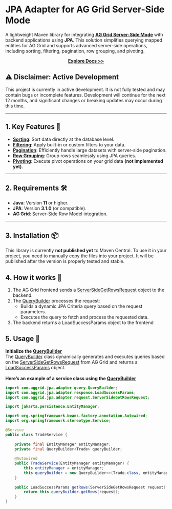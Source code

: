 # **JPA Adapter for AG Grid Server-Side Mode**

A lightweight Maven library for integrating **[AG Grid Server-Side Mode](https://ag-grid.com/angular-data-grid/server-side-model/)** with backend applications using **JPA**. This solution simplifies querying mapped entities for AG Grid and supports advanced server-side operations, including sorting, filtering, pagination, row grouping, and pivoting.

<p align="center">
   <a href="https://smolcan.github.io/ag-grid-jpa-adapter/"><strong>Explore Docs >></strong></a>
</p>

## **⚠️ Disclaimer: Active Development**
This project is currently in active development.
It is not fully tested and may contain bugs or incomplete features.
Development will continue for the next 12 months, and significant changes or breaking updates may occur during this time.

---

## **1. Key Features** 🚀

- **[Sorting](https://ag-grid.com/angular-data-grid/server-side-model-sorting/)**: Sort data directly at the database level.
- **[Filtering](https://ag-grid.com/angular-data-grid/server-side-model-filtering/)**: Apply built-in or custom filters to your data.
- **[Pagination](https://ag-grid.com/angular-data-grid/server-side-model-pagination/)**: Efficiently handle large datasets with server-side pagination.
- **[Row Grouping](https://ag-grid.com/angular-data-grid/server-side-model-grouping/)**: Group rows seamlessly using JPA queries.
- **[Pivoting](https://ag-grid.com/angular-data-grid/server-side-model-pivoting/)**: Execute pivot operations on your grid data <b>(not implemented yet)</b>.

---

## **2. Requirements** 🛠️

- **Java**: Version **11** or higher.
- **JPA**: Version **3.1.0** (or compatible).
- **AG Grid**: Server-Side Row Model integration.

---

## **3. Installation** 📦
This library is currently **not published yet** to Maven Central. To use it in your project, you need to manually copy the files into your project.
It will be published after the version is properly tested and stable.


## **4. How it works** 📘
1. The AG Grid frontend sends a [ServerSideGetRowsRequest](https://github.com/smolcan/ag-grid-jpa-adapter/blob/main/src/main/java/com/aggrid/jpa/adapter/request/ServerSideGetRowsRequest.java) object to the backend.
2. The [QueryBuilder](https://github.com/smolcan/ag-grid-jpa-adapter/blob/main/src/main/java/com/aggrid/jpa/adapter/query/QueryBuilder.java) processes the request:
    - Builds a dynamic JPA Criteria query based on the request parameters.
    - Executes the query to fetch and process the requested data.
3. The backend returns a LoadSuccessParams object to the frontend

## **5. Usage** 📘
**Initialize the [QueryBuilder](https://github.com/smolcan/ag-grid-jpa-adapter/blob/main/src/main/java/com/aggrid/jpa/adapter/query/QueryBuilder.java)** <br/>
The [QueryBuilder](https://github.com/smolcan/ag-grid-jpa-adapter/blob/main/src/main/java/com/aggrid/jpa/adapter/query/QueryBuilder.java) class dynamically generates and executes queries based on the [ServerSideGetRowsRequest](https://github.com/smolcan/ag-grid-jpa-adapter/blob/main/src/main/java/com/aggrid/jpa/adapter/request/ServerSideGetRowsRequest.java) from AG Grid and returns a [LoadSuccessParams](https://github.com/smolcan/ag-grid-jpa-adapter/blob/main/src/main/java/com/aggrid/jpa/adapter/response/LoadSuccessParams.java) object. <br/><br/>
**Here’s an example of a service class using the [QueryBuilder](https://github.com/smolcan/ag-grid-jpa-adapter/blob/main/src/main/java/com/aggrid/jpa/adapter/query/QueryBuilder.java)**
```java
import com.aggrid.jpa.adapter.query.QueryBuilder;
import com.aggrid.jpa.adapter.response.LoadSuccessParams;
import com.aggrid.jpa.adapter.request.ServerSideGetRowsRequest;

import jakarta.persistence.EntityManager;

import org.springframework.beans.factory.annotation.Autowired;
import org.springframework.stereotype.Service;

@Service
public class TradeService {
    
    private final EntityManager entityManager;
    private final QueryBuilder<Trade> queryBuilder;
    
    @Autowired
    public TradeService(EntityManager entityManager) {
        this.entityManager = entityManager;
        this.queryBuilder = new QueryBuilder<>(Trade.class, entityManager);
    }
    
    public LoadSuccessParams getRows(ServerSideGetRowsRequest request) {
        return this.queryBuilder.getRows(request);
    }
}
```
